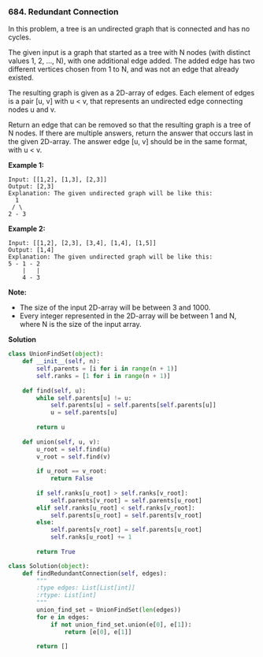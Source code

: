 ### 684. Redundant Connection

In this problem, a tree is an undirected graph that is connected and has no cycles.

The given input is a graph that started as a tree with N nodes (with distinct values 1, 2, ..., N), with one additional edge added. The added edge has two different vertices chosen from 1 to N, and was not an edge that already existed.

The resulting graph is given as a 2D-array of edges. Each element of edges is a pair [u, v] with u < v, that represents an undirected edge connecting nodes u and v.

Return an edge that can be removed so that the resulting graph is a tree of N nodes. If there are multiple answers, return the answer that occurs last in the given 2D-array. The answer edge [u, v] should be in the same format, with u < v.

**Example 1:**
```
Input: [[1,2], [1,3], [2,3]]
Output: [2,3]
Explanation: The given undirected graph will be like this:
  1
 / \
2 - 3
```

**Example 2:**
```
Input: [[1,2], [2,3], [3,4], [1,4], [1,5]]
Output: [1,4]
Explanation: The given undirected graph will be like this:
5 - 1 - 2
    |   |
    4 - 3
```

**Note:**
- The size of the input 2D-array will be between 3 and 1000.
- Every integer represented in the 2D-array will be between 1 and N, where N is the size of the input array.

**Solution**
```Python
class UnionFindSet(object):
    def __init__(self, n):
        self.parents = [i for i in range(n + 1)]
        self.ranks = [1 for i in range(n + 1)]
        
    def find(self, u):
        while self.parents[u] != u:
            self.parents[u] = self.parents[self.parents[u]]
            u = self.parents[u]
        
        return u
    
    def union(self, u, v):
        u_root = self.find(u)
        v_root = self.find(v)
        
        if u_root == v_root:
            return False
        
        if self.ranks[u_root] > self.ranks[v_root]:
            self.parents[v_root] = self.parents[u_root]
        elif self.ranks[u_root] < self.ranks[v_root]:
            self.parents[u_root] = self.parents[v_root]
        else:
            self.parents[v_root] = self.parents[u_root]
            self.ranks[u_root] += 1
        
        return True

class Solution(object):
    def findRedundantConnection(self, edges):
        """
        :type edges: List[List[int]]
        :rtype: List[int]
        """
        union_find_set = UnionFindSet(len(edges))
        for e in edges:
            if not union_find_set.union(e[0], e[1]):
                return [e[0], e[1]]
            
        return []
```